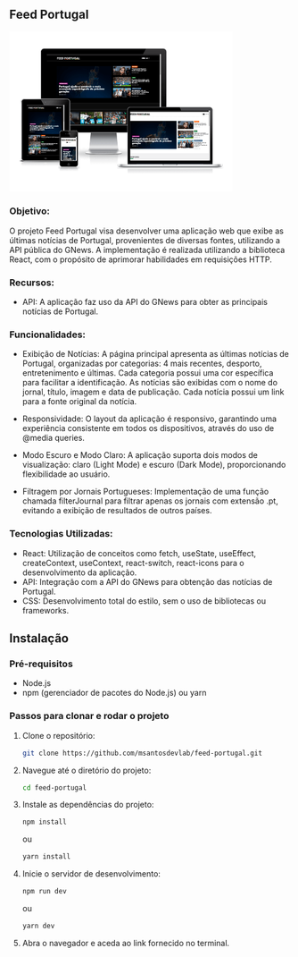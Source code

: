 ## Feed Portugal

<img src="https://github.com/msantosdevlab/feed-portugal/raw/main/screenshot.png" alt="Screenshot do projeto" width="400">


### Objetivo:
O projeto Feed Portugal visa desenvolver uma aplicação web que exibe as últimas notícias de Portugal, provenientes de diversas fontes, utilizando a API pública do GNews. A implementação é realizada utilizando a biblioteca React, com o propósito de aprimorar habilidades em requisições HTTP.

### Recursos:
- API: A aplicação faz uso da API do GNews para obter as principais notícias de Portugal.

### Funcionalidades:
- Exibição de Notícias:
A página principal apresenta as últimas notícias de Portugal, organizadas por categorias: 4 mais recentes, desporto, entretenimento e últimas.
Cada categoria possui uma cor específica para facilitar a identificação.
As notícias são exibidas com o nome do jornal, título, imagem e data de publicação.
Cada notícia possui um link para a fonte original da notícia.

- Responsividade:
O layout da aplicação é responsivo, garantindo uma experiência consistente em todos os dispositivos, através do uso de @media queries.

- Modo Escuro e Modo Claro:
A aplicação suporta dois modos de visualização: claro (Light Mode) e escuro (Dark Mode), proporcionando flexibilidade ao usuário.

- Filtragem por Jornais Portugueses:
Implementação de uma função chamada filterJournal para filtrar apenas os jornais com extensão .pt, evitando a exibição de resultados de outros países.

### Tecnologias Utilizadas:
- React: Utilização de conceitos como fetch, useState, useEffect, createContext, useContext, react-switch, react-icons para o desenvolvimento da aplicação.
- API: Integração com a API do GNews para obtenção das notícias de Portugal.
- CSS: Desenvolvimento total do estilo, sem o uso de bibliotecas ou frameworks.

## Instalação

### Pré-requisitos

- Node.js
- npm (gerenciador de pacotes do Node.js) ou yarn

### Passos para clonar e rodar o projeto

1. Clone o repositório:
    ```bash
    git clone https://github.com/msantosdevlab/feed-portugal.git
    ```

2. Navegue até o diretório do projeto:
    ```bash
    cd feed-portugal
    ```

3. Instale as dependências do projeto:
    ```bash
    npm install
    ```
    ou
    ```bash
    yarn install
    ```

4. Inicie o servidor de desenvolvimento:
    ```bash
    npm run dev
    ```
    ou
    ```bash
    yarn dev
    ```

5. Abra o navegador e aceda ao link fornecido no terminal.


